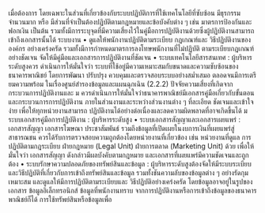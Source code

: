 เมื่อต้องการ
โดยเฉพาะในส่วนที่เกี่ยวข้องกับระบบปฏิบัติการที่ใช้เทคโนโลยีที่ซับซ้อน มีธุรกรรมจำนวนมาก หรือ
มีส่วนที่จำเป็นต้องปฏิบัติตามกฎหมายและข้อบังคับต่าง ๆ เช่น มาตรการป้องกันและฟอกเงิน เป็นต้น
รวมทั้งมีการระบุจุดที่มีความเสี่ยงไว้ในคู่มือการปฏิบัติงานด้วยซึ่งผู้ปฏิบัติงานสามารถเข้าถึงเอกสารนั้นได้
ระบบงาน
• ดูแลให้พนักงานปฏิบัติตามระเบียบ กฎเกณฑ์และ
วิธีปฏิบัติงานขององค์กร อย่างเคร่งครัด รวมทั้งมีการกำหนดมาตรการลงโทษพนักงานที่ไม่ปฏิบัติ
ตามระเบียบกฎเกณฑ์อย่างชัดเจน
จัดให้มีคู่มือและเอกสารการปฏิบัติงานที่ชัดเจน
• ระบบเทคโนโลยีสารสนเทศ : ผู้บริหารระดับสูงควร
ดำเนินการให้มั่นใจว่า ระบบที่ใช้อยู่มีความเหมาะสมกับขนาดและความซับซ้อนของธนาคารพาณิชย์
โดยการพัฒนา ปรับปรุง ควบคุมและตรวจสอบระบบอย่างสม่ำเสมอ ตลอดจนมีการเตรียมความพร้อม
ในเรื่องศูนย์สำรองข้อมูลและแผนฉุกเฉิน
(2.2.2) ปัจจัยความเสี่ยงที่เกิดจากกระบวนการปฏิบัติงานและ
ม
ควรดำเนินการให้มั่นใจว่าธนาคารพาณิชย์มีเอกสารคู่มือเกี่ยวกับขั้นตอนและกระบวนการการปฏิบัติงาน
ภายในส่วนงานและระหว่างส่วนงานต่าง ๆ ที่ละเอียด ชัดเจนและเข้าใจง่าย เพื่อให้ทุกหน่วยงานสามารถ
ปฏิบัติงานได้อย่างต่อเนื่องและลดความผิดพลาดที่อาจเกิดขึ้นได้
ม
ระบบเอกสารคู่มือการปฏิบัติงาน : ผู้บริหารระดับสูง
• ระบบเอกสารสัญญาและเอกสารเผยแพร่ :
เอกสารสัญญา เอกสารโฆษณา ประชาสัมพันธ์ รวมถึงข้อมูลที่เปิดเผยในงบการเงินที่เผยแพร่สู่
สาธารณชน ควรได้รับการตรวจสอบความถูกต้องโดยหน่วยงานที่เกี่ยวข้อง เช่น หน่วยงานที่ดูแล
การปฏิบัติตามกฎระเบียบ ฝ่ายกฎหมาย (Legal Unit) ฝ่ายการตลาด (Marketing Unit) ด้วย เพื่อให้มั่นใจว่า
เอกสารสัญญา ดังกล่าวมีผลบังคับตามกฎหมาย และเอกสารที่เผยแพร่มีความชัดเจนและถูกต้อง
• ระบบรักษาความปลอดภัยของทรัพย์สินและข้อมูล :
ผู้บริหารระดับสูงต้องจัดให้มีระบบระเบียบและวิธีปฏิบัติที่เกี่ยวกับการเข้าถึงทรัพย์สินและข้อมูล
รวมทั้งชันความลับของข้อมูลต่าง ๆ อย่างรัดกุมเหมาะสม และดูแลให้มีการปฏิบัติตามระเบียบและ
วิธีปฏิบัติอย่างเคร่งครัด โดยข้อมูลอาจอยู่ในรูปของเอกสาร ข้อมูลอิเล็กทรอนิกส์ ข้อมูลที่พนักงานทราบ
จากการปฏิบัติงานหรือการเข้าถึงข้อมูลของธนาคารพาณิชย์ก็ได้ การใช้ทรัพย์สินหรือข้อมูลเพื่อ
